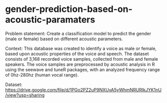 # gender-prediction-based-on-acoustic-paramaters
Problem statement: Create a classification model to predict the gender (male or
female) based on different acoustic parameters.



Context: This database was created to identify a voice as male or female, based upon
acoustic properties of the voice and speech. The dataset consists of 3,168 recorded
voice samples, collected from male and female speakers. The voice samples are preprocessed by acoustic analysis in R using the seewave and tuneR packages, with an
analyzed frequency range of 0hz-280hz (human vocal range).



Dataset:
https://drive.google.com/file/d/1PGo2PZ2uP9NXUvA5yWhmNRURlkJYK1nU/view?usp=sharing
